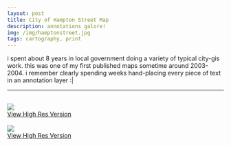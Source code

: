 ```yaml
---
layout: post
title: City of Hampton Street Map
description: annotations galore!
img: /img/hamptonstreet.jpg
tags: cartography, print
---
```


i spent about 8 years in local government doing a variety of typical city-gis work. this was one of my first published maps sometime around 2003-2004. i remember clearly spending weeks hand-placing every piece of text in an annotation layer :|
<br/>
<hr>

<br/>
<div class="img_row">
	<img class="col three" src="{{ site.baseurl }}/img/hamptonstreet.jpg"/>
</div>
<div class="col three caption">
    <a href="{{ site.baseurl l}}/img/hamptonstreet.jpg" target="_blank">View High Res Version</a>
</div>
<br/>
<div class="img_row">
	<img class="col three" src="{{ site.baseurl }}/img/hpt_street.jpg"/>
</div>
<div class="col three caption">
    <a href="{{ site.baseurl l}}/img/hpt_street.jpg" target="_blank">View High Res Version</a>
</div>
